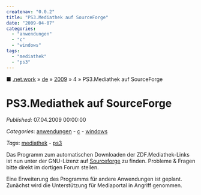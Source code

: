 ```yaml
---
createnav: "0.0.2"
title: "PS3.Mediathek auf SourceForge"
date: "2009-04-07"
categories: 
  - "anwendungen"
  - "c"
  - "windows"
tags: 
  - "mediathek"
  - "ps3"
---
```

■ [.net.work](/) » [de](/de) » [2009](/de#2009)  » 4 » PS3.Mediathek auf SourceForge

# PS3.Mediathek auf SourceForge
_Published:_ 07.04.2009 00:00:00

_Categories_: [anwendungen](/de/categories#anwendungen) - [c](/de/categories#c) - [windows](/de/categories#windows)

_Tags_: [mediathek](/de/tags#mediathek) - [ps3](/de/tags#ps3)


Das Programm zum automatischen Downloaden der ZDF.Mediathek-Links ist nun unter der GNU-Lizenz auf [Sourceforge](http://sourceforge.net/projects/ps3mediathek/) zu finden. Probleme & Fragen bitte direkt im dortigen Forum stellen.

Eine Erweiterung des Programms für andere Anwendungen ist geplant. Zunächst wird die Unterstützung für Mediaportal in Angriff genommen.
